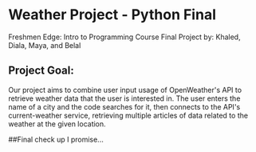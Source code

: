 # Weather Project - Python Final
Freshmen Edge: Intro to Programming Course Final Project by: Khaled, Diala, Maya, and Belal

## Project Goal:</h2>

Our project aims to combine user input usage of OpenWeather's API to retrieve weather data that the user is interested in.
The user enters the name of a city and the code searches for it, then connects to the API's current-weather service, retrieving multiple articles of data related to the weather at the given location.

##Final check up I promise...
